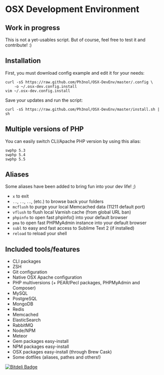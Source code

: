 # OSX Development Environment

## Work in progress

This is not a yet-usables script.
But of course, feel free to test it and contribute! :)

## Installation

First, you must download config example and edit it for your needs:

```
curl -sS https://raw.github.com/Ph3nol/OSX-DevEnv/master/.config \
    -o ~/.osx-dev.config.install
vim ~/.osx-dev.config.install
```

Save your updates and run the script:

```
curl -sS https://raw.github.com/Ph3nol/OSX-DevEnv/master/install.sh | sh
```

## Multiple versions of PHP

You can easily switch CLI/Apache PHP version by using this alias:

```
swphp 5.3
swphp 5.4
swphp 5.5
```

## Aliases

Some aliases have been added to bring fun into your dev life! ;)

* `x` to exit
* `..`, `..`, `..`, (etc.) to browse back your folders
* `mcflush` to purge your local Memcached data (11211 default port)
* `vflush` to flush local Varnish cache (from global URL ban)
* `phpinfo` to open fast phpinfo() into your default browser
* `pma` to open fast PHPMyAdmin instance into your default browser
* `subl` to easy and fast access to Sublime Text 2 (if installed)
* `reload` to reload your shell

## Included tools/features

* CLI packages
* ZSH
* Git configuration
* Native OSX Apache configuration
* PHP multiversions (+ PEAR/Pecl packages, PHPMyAdmin and Composer)
* MySQL
* PostgreSQL
* MongoDB
* Redis
* Memcached
* ElasticSearch
* RabbitMQ
* Node/NPM
* Meteor
* Gem packages easy-install
* NPM packages easy-install
* OSX packages easy-install (through Brew Cask)
* Some dotfiles (aliases, pathes and others!)


[![Bitdeli Badge](https://d2weczhvl823v0.cloudfront.net/Ph3nol/osx-devenv/trend.png)](https://bitdeli.com/free "Bitdeli Badge")

